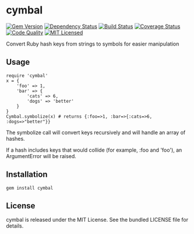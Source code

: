 cymbal
=========

[![Gem Version](https://img.shields.io/gem/v/cymbal.svg)](https://rubygems.org/gems/cymbal)
[![Dependency Status](https://img.shields.io/gemnasium/akerl/cymbal.svg)](https://gemnasium.com/akerl/cymbal)
[![Build Status](https://img.shields.io/circleci/project/akerl/cymbal.svg)](https://circleci.com/gh/akerl/cymbal)
[![Coverage Status](https://img.shields.io/codecov/c/github/akerl/cymbal.svg)](https://codecov.io/github/akerl/cymbal)
[![Code Quality](https://img.shields.io/codacy/31e5cb840fdc473e9a52ef2a46501a07.svg)](https://www.codacy.com/app/akerl/cymbal)
[![MIT Licensed](https://img.shields.io/badge/license-MIT-green.svg)](https://tldrlegal.com/license/mit-license)

Convert Ruby hash keys from strings to symbols for easier manipulation

## Usage

```
require 'cymbal'
x = {
    'foo' => 1,
    'bar' => {
        'cats' => 6,
        'dogs' => 'better'
    }
}
Cymbal.symbolize(x) # returns {:foo=>1, :bar=>{:cats=>6, :dogs=>"better"}}
```

The symbolize call will convert keys recursively and will handle an array of hashes.

If a hash includes keys that would collide (for example, :foo and 'foo'), an ArgumentError will be raised.

## Installation

    gem install cymbal

## License

cymbal is released under the MIT License. See the bundled LICENSE file for details.

